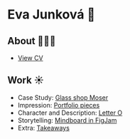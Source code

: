 # Eva Junková 🌸

## About 👩🏽‍💻



- [View CV](CV-1.pdf)

## Work ☀️
- Case Study: [Glass shop Moser](https://evajunkova.github.io/english-for-designers/03-aboutness/case-study.html)
- Impression: [Portfolio pieces](https://evajunkova.github.io/english-for-designers/02-impression)
- Character and Description: [Letter O](https://evajunkova.github.io/english-for-designers/00-composition/01-character-description)
- Storytelling: [Mindboard in FigJam](https://app.milanote.com/1MW2Vj13qAZueP?p=pibd97cnoks)
- Extra: [Takeaways](https://evajunkova.github.io/english-for-designers/extra-takeaways/)
